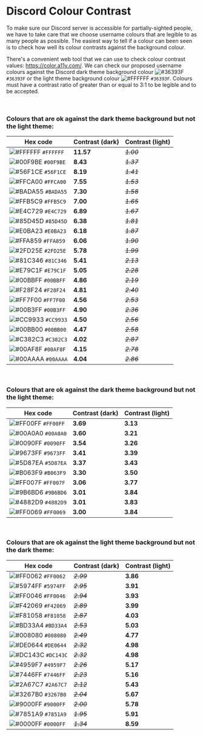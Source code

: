 # Discord Colour Contrast

To make sure our Discord server is accessible for partially-sighted people, we have to take care that we choose username colours that are legible to as many people as possible. The easiest way to tell if a colour can been seen is to check how well its colour contrasts against the background colour.

There's a convenient web tool that we can use to check colour contrast values: https://color.a11y.com/. We can check our proposed username colours against the Discord dark theme background colour ![#36393F](https://via.placeholder.com/15/36393F/000000?text=+) `#36393F` or the light theme background colour ![#FFFFFF](https://via.placeholder.com/15/36393F/000000?text=+) `#36393F`. Colours must have a contrast ratio of greater than or equal to 3:1 to be legible and to be accepted.

&nbsp;

### Colours that are ok against the dark theme background but not the light theme:

|Hex code                                                                   |Contrast (dark)|Contrast (light)|
|---------------------------------------------------------------------------|---------------|----------------|
| ![#FFFFFF](https://via.placeholder.com/15/FFFFFF/000000?text=+) `#FFFFFF` | **11.57**     | *~~1.00~~*     |
| ![#00F9BE](https://via.placeholder.com/15/00F9BE/000000?text=+) `#00F9BE` | **8.43**      | *~~1.37~~*     |
| ![#56F1CE](https://via.placeholder.com/15/56F1CE/000000?text=+) `#56F1CE` | **8.19**      | *~~1.41~~*     |
| ![#FFCA00](https://via.placeholder.com/15/FFCA00/000000?text=+) `#FFCA00` | **7.55**      | *~~1.53~~*     |
| ![#BADA55](https://via.placeholder.com/15/BADA55/000000?text=+) `#BADA55` | **7.30**      | *~~1.58~~*     |
| ![#FFB5C9](https://via.placeholder.com/15/FFB5C9/000000?text=+) `#FFB5C9` | **7.00**      | *~~1.65~~*     |
| ![#E4C729](https://via.placeholder.com/15/E4C729/000000?text=+) `#E4C729` | **6.89**      | *~~1.67~~*     |
| ![#85D45D](https://via.placeholder.com/15/85D45D/000000?text=+) `#85D45D` | **6.38**      | *~~1.81~~*     |
| ![#E0BA23](https://via.placeholder.com/15/E0BA23/000000?text=+) `#E0BA23` | **6.18**      | *~~1.87~~*     |
| ![#FFA859](https://via.placeholder.com/15/FFA859/000000?text=+) `#FFA859` | **6.06**      | *~~1.90~~*     |
| ![#2FD25E](https://via.placeholder.com/15/2FD25E/000000?text=+) `#2FD25E` | **5.78**      | *~~1.99~~*     |
| ![#81C346](https://via.placeholder.com/15/81C346/000000?text=+) `#81C346` | **5.41**      | *~~2.13~~*     |
| ![#E79C1F](https://via.placeholder.com/15/E79C1F/000000?text=+) `#E79C1F` | **5.05**      | *~~2.28~~*     |
| ![#00BBFF](https://via.placeholder.com/15/00BBFF/000000?text=+) `#00BBFF` | **4.86**      | *~~2.19~~*     |
| ![#F28F24](https://via.placeholder.com/15/F28F24/000000?text=+) `#F28F24` | **4.81**      | *~~2.40~~*     |
| ![#FF7F00](https://via.placeholder.com/15/FF7F00/000000?text=+) `#FF7F00` | **4.56**      | *~~2.53~~*     |
| ![#00B3FF](https://via.placeholder.com/15/00B3FF/000000?text=+) `#00B3FF` | **4.90**      | *~~2.36~~*     |
| ![#CC9933](https://via.placeholder.com/15/CC9933/000000?text=+) `#CC9933` | **4.50**      | *~~2.56~~*     |
| ![#00BB00](https://via.placeholder.com/15/00BB00/000000?text=+) `#00BB00` | **4.47**      | *~~2.58~~*     |
| ![#C382C3](https://via.placeholder.com/15/C382C3/000000?text=+) `#C382C3` | **4.02**      | *~~2.87~~*     |
| ![#00AF8F](https://via.placeholder.com/15/00AF8F/000000?text=+) `#00AF8F` | **4.15**      | *~~2.78~~*     |
| ![#00AAAA](https://via.placeholder.com/15/00AAAA/000000?text=+) `#00AAAA` | **4.04**      | *~~2.86~~*     |

&nbsp;

### Colours that are ok against the dark theme background but not the light theme:

|Hex code                                                                   |Contrast (dark)|Contrast (light)|
|---------------------------------------------------------------------------|---------------|----------------|
| ![#FF00FF](https://via.placeholder.com/15/FF00FF/000000?text=+) `#FF00FF` | **3.69**      | **3.13**       |
| ![#00A0A0](https://via.placeholder.com/15/00A0A0/000000?text=+) `#00A0A0` | **3.60**      | **3.21**       |
| ![#0090FF](https://via.placeholder.com/15/0090FF/000000?text=+) `#0090FF` | **3.54**      | **3.26**       |
| ![#9673FF](https://via.placeholder.com/15/9673FF/000000?text=+) `#9673FF` | **3.41**      | **3.39**       |
| ![#5D87EA](https://via.placeholder.com/15/5D87EA/000000?text=+) `#5D87EA` | **3.37**      | **3.43**       |
| ![#B063F9](https://via.placeholder.com/15/B063F9/000000?text=+) `#B063F9` | **3.30**      | **3.50**       |
| ![#FF007F](https://via.placeholder.com/15/FF007F/000000?text=+) `#FF007F` | **3.06**      | **3.77**       |
| ![#9B6BD6](https://via.placeholder.com/15/9B6BD6/000000?text=+) `#9B6BD6` | **3.01**      | **3.84**       |
| ![#4882D9](https://via.placeholder.com/15/4882D9/000000?text=+) `#4882D9` | **3.01**      | **3.83**       |
| ![#FF0069](https://via.placeholder.com/15/FF0069/000000?text=+) `#FF0069` | **3.00**      | **3.84**       |

&nbsp;

### Colours that are ok against the light theme background but not the dark theme:

|Hex code                                                                   |Contrast (dark)|Contrast (light)|
|---------------------------------------------------------------------------|---------------|----------------|
| ![#FF0062](https://via.placeholder.com/15/FF0062/000000?text=+) `#FF0062` | *~~2.99~~*    | **3.86**       |
| ![#5974FF](https://via.placeholder.com/15/5974FF/000000?text=+) `#5974FF` | *~~2.95~~*    | **3.91**       |
| ![#FF0046](https://via.placeholder.com/15/FF0046/000000?text=+) `#FF0046` | *~~2.94~~*    | **3.93**       |
| ![#F42069](https://via.placeholder.com/15/F42069/000000?text=+) `#F42069` | *~~2.89~~*    | **3.99**       |
| ![#F81058](https://via.placeholder.com/15/F81058/000000?text=+) `#F81058` | *~~2.87~~*    | **4.03**       |
| ![#BD33A4](https://via.placeholder.com/15/BD33A4/000000?text=+) `#BD33A4` | *~~2.53~~*    | **5.03**       |
| ![#008080](https://via.placeholder.com/15/008080/000000?text=+) `#008080` | *~~2.49~~*    | **4.77**       |
| ![#DE0644](https://via.placeholder.com/15/DE0644/000000?text=+) `#DE0644` | *~~2.32~~*    | **4.98**       |
| ![#DC143C](https://via.placeholder.com/15/DC143C/000000?text=+) `#DC143C` | *~~2.32~~*    | **4.98**       |
| ![#4959F7](https://via.placeholder.com/15/4959F7/000000?text=+) `#4959F7` | *~~2.26~~*    | **5.17**       |
| ![#7446FF](https://via.placeholder.com/15/7446FF/000000?text=+) `#7446FF` | *~~2.23~~*    | **5.16**       |
| ![#2A67C7](https://via.placeholder.com/15/2A67C7/000000?text=+) `#2A67C7` | *~~2.12~~*    | **5.43**       |
| ![#3267B0](https://via.placeholder.com/15/3267B0/000000?text=+) `#3267B0` | *~~2.04~~*    | **5.67**       |
| ![#9000FF](https://via.placeholder.com/15/9000FF/000000?text=+) `#9000FF` | *~~2.00~~*    | **5.78**       |
| ![#7851A9](https://via.placeholder.com/15/7851A9/000000?text=+) `#7851A9` | *~~1.95~~*    | **5.91**       |
| ![#0000FF](https://via.placeholder.com/15/0000FF/000000?text=+) `#0000FF` | *~~1.34~~*    | **8.59**       |
